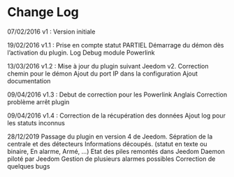 # Change Log

07/02/2016
v1 : Version initiale

19/02/2016
v1.1 : Prise en compte statut PARTIEL Démarrage du démon dès l’activation du plugin. Log Debug module Powerlink

13/03/2016
v1.2 : Mise à jour du plugin suivant Jeedom v2. Correction chemin pour le démon Ajout du port IP dans la configuration Ajout documentation

09/04/2016
v1.3 : Debut de correction pour les Powerlink Anglais Correction problème arrêt plugin

09/04/2016
v1.4 : Correction de la récupération des données Ajout log pour les statuts inconnus

28/12/2019
Passage du plugin en version 4 de Jeedom.
Sépration de la centrale et des détecteurs
Informations découpés. (statut en texte ou binaire, En alarme, Armé, …)
Etat des piles remontés dans Jeedom
Daemon piloté par Jeedom
Gestion de plusieurs alarmes possibles
Correction de quelques bugs
